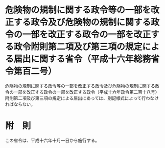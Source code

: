 # 危険物の規制に関する政令等の一部を改正する政令及び危険物の規制に関する政令の一部を改正する政令の一部を改正する政令附則第二項及び第三項の規定による届出に関する省令（平成十六年総務省令第百二号）
危険物の規制に関する政令等の一部を改正する政令及び危険物の規制に関する政令の一部を改正する政令の一部を改正する政令（平成十六年政令第二百十八号）附則第二項及び第三項の規定による届出にあっては、別記様式によって行わなければならない。
# 附　則
この省令は、平成十六年十月一日から施行する。
